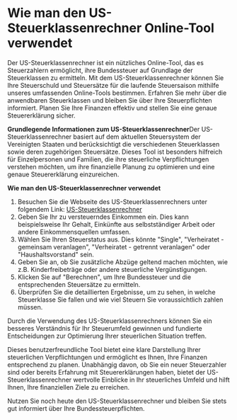 Wie man den US-Steuerklassenrechner Online-Tool verwendet
=========================================================

Der US-Steuerklassenrechner ist ein nützliches Online-Tool, das es Steuerzahlern ermöglicht, ihre Bundessteuer auf Grundlage der Steuerklassen zu ermitteln. Mit dem US-Steuerklassenrechner können Sie Ihre Steuerschuld und Steuersätze für die laufende Steuersaison mithilfe unseres umfassenden Online-Tools bestimmen. Erfahren Sie mehr über die anwendbaren Steuerklassen und bleiben Sie über Ihre Steuerpflichten informiert. Planen Sie Ihre Finanzen effektiv und stellen Sie eine genaue Steuererklärung sicher.

**Grundlegende Informationen zum US-Steuerklassenrechner**Der US-Steuerklassenrechner basiert auf dem aktuellen Steuersystem der Vereinigten Staaten und berücksichtigt die verschiedenen Steuerklassen sowie deren zugehörigen Steuersätze. Dieses Tool ist besonders hilfreich für Einzelpersonen und Familien, die ihre steuerliche Verpflichtungen verstehen möchten, um ihre finanzielle Planung zu optimieren und eine genaue Steuererklärung einzureichen.

**Wie man den US-Steuerklassenrechner verwendet**

1. Besuchen Sie die Webseite des US-Steuerklassenrechners unter folgendem Link: [US-Steuerklassenrechner](https://www.onlinecalculatorsfree.com/de/financial/us-tax-brackets-calculator.html)
2. Geben Sie Ihr zu versteuerndes Einkommen ein. Dies kann beispielsweise Ihr Gehalt, Einkünfte aus selbstständiger Arbeit oder andere Einkommensquellen umfassen.
3. Wählen Sie Ihren Steuerstatus aus. Dies könnte "Single", "Verheiratet - gemeinsam veranlagen", "Verheiratet - getrennt veranlagen" oder "Haushaltsvorstand" sein.
4. Geben Sie an, ob Sie zusätzliche Abzüge geltend machen möchten, wie z.B. Kinderfreibeträge oder andere steuerliche Vergünstigungen.
5. Klicken Sie auf "Berechnen", um Ihre Bundessteuer und die entsprechenden Steuersätze zu ermitteln.
6. Überprüfen Sie die detaillierten Ergebnisse, um zu sehen, in welche Steuerklasse Sie fallen und wie viel Steuern Sie voraussichtlich zahlen müssen.

Durch die Verwendung des US-Steuerklassenrechners können Sie ein besseres Verständnis für Ihr Steuerumfeld gewinnen und fundierte Entscheidungen zur Optimierung Ihrer steuerlichen Situation treffen.

Dieses benutzerfreundliche Tool bietet eine klare Darstellung Ihrer steuerlichen Verpflichtungen und ermöglicht es Ihnen, Ihre Finanzen entsprechend zu planen. Unabhängig davon, ob Sie ein neuer Steuerzahler sind oder bereits Erfahrung mit Steuererklärungen haben, bietet der US-Steuerklassenrechner wertvolle Einblicke in Ihr steuerliches Umfeld und hilft Ihnen, Ihre finanziellen Ziele zu erreichen.

Nutzen Sie noch heute den US-Steuerklassenrechner und bleiben Sie stets gut informiert über Ihre Bundessteuerpflichten.